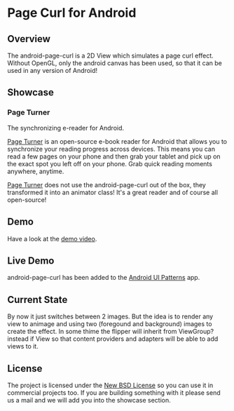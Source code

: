 # Page Curl for Android
## Overview
The android-page-curl is a 2D View which simulates a page curl effect. Without OpenGL, only the android canvas has been used, so that it can be used in any version of Android!

## Showcase
### Page Turner
The synchronizing e-reader for Android.

[Page Turner](http://www.pageturner-reader.org/) is an open-source e-book reader for Android that allows you to synchronize your reading progress across devices. This means you can read a few pages on your phone and then grab your tablet and pick up on the exact spot you left off on your phone. Grab quick reading moments anywhere, anytime.

[Page Turner](http://www.pageturner-reader.org/) does not use the android-page-curl out of the box, they transformed it into an animator class! It's a great reader and of course all open-source!

## Demo
Have a look at the [demo video](http://www.youtube.com/watch?v=aVZHN_o45sg).

## Live Demo
android-page-curl has been added to the [ Android UI Patterns](https://market.android.com/details?id=com.groidify.uipatterns) app.

## Current State
By now it just switches between 2 images. But the idea is to render any view to animage and using two (foregound and background) images to create the effect. In some thime the flipper will inherit from ViewGroup? instead if View so that content providers and adapters will be able to add views to it.

## License

The project is licensed under the [New BSD License](http://opensource.org/licenses/BSD-3-Clause) so you can use it in commercial projects too. If you are building something with it please send us a mail and we will add you into the showcase section.
